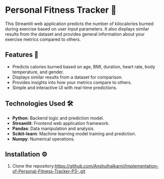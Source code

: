 # Personal Fitness Tracker 💪

This Streamlit web application predicts the number of kilocalories burned during exercise based on user input parameters. It also displays similar results from the dataset and provides general information about your exercise metrics compared to others.

## Features 🚀
- Predicts calories burned based on age, BMI, duration, heart rate, body temperature, and gender.
- Displays similar results from a dataset for comparison.
- Provides insights into how your metrics compare to others.
- Simple and interactive UI with real-time predictions.

## Technologies Used 🛠️
- **Python**: Backend logic and prediction model.
- **Streamlit**: Frontend web application framework.
- **Pandas**: Data manipulation and analysis.
- **Scikit-learn**: Machine learning model training and prediction.
- **Numpy**: Numerical operations.

## Installation ⚙️
1. Clone the repository:https://github.com/Anshulhalkarni/Implementation-of-Personal-Fitness-Tracker-P3-.git
